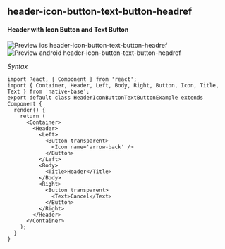 ## header-icon-button-text-button-headref
#### Header with Icon Button and Text Button

![Preview ios header-icon-button-text-button-headref](https://github.com/GeekyAnts/NativeBase-KitchenSink/raw/v2.5.0/screenshots/ios/header-with-icon-button-text-button.png)
![Preview android header-icon-button-text-button-headref](https://github.com/GeekyAnts/NativeBase-KitchenSink/raw/v2.5.0/screenshots/android/header-with-icon-button-text-button.png)

*Syntax*

<pre class="line-numbers"><code class="language-jsx">import React, { Component } from 'react';
import { Container, Header, Left, Body, Right, Button, Icon, Title, Text } from 'native-base';
export default class HeaderIconButtonTextButtonExample extends Component {
  render() {
    return (
      &lt;Container>
        &lt;Header>
          &lt;Left>
            &lt;Button transparent>
              &lt;Icon name='arrow-back' />
            &lt;/Button>
          &lt;/Left>
          &lt;Body>
            &lt;Title>Header&lt;/Title>
          &lt;/Body>
          &lt;Right>
            &lt;Button transparent>
              &lt;Text>Cancel&lt;/Text>
            &lt;/Button>
          &lt;/Right>
        &lt;/Header>
      &lt;/Container>
    );
  }
}</code></pre><br />
